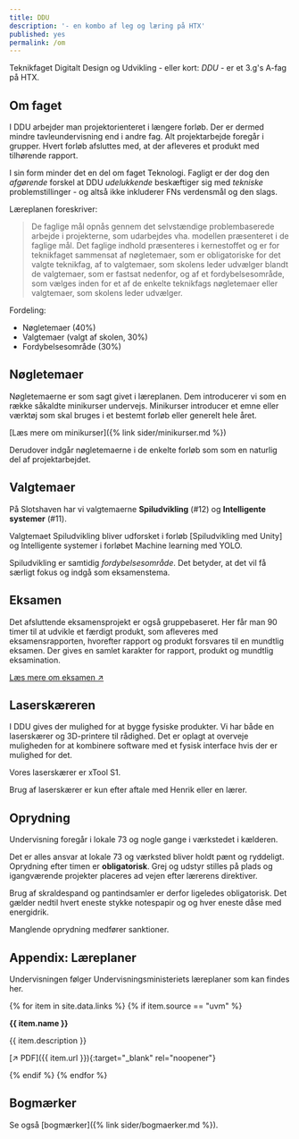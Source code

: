 ```yaml
---
title: DDU
description: '- en kombo af leg og læring på HTX'
published: yes
permalink: /om
---
```

Teknikfaget Digitalt Design og Udvikling - eller kort: _DDU_ - er et 3.g's A-fag på HTX.

## Om faget
I DDU arbejder man projektorienteret i længere forløb. Der er dermed mindre tavleundervisning end i andre fag. Alt projektarbejde foregår i grupper. Hvert forløb afsluttes med, at der afleveres et produkt med tilhørende rapport. 

I sin form minder det en del om faget Teknologi. Fagligt er der dog den _afgørende_ forskel at DDU _udelukkende_ beskæftiger sig med _tekniske_ problemstillinger - og altså ikke inkluderer FNs verdensmål og den slags. 

Læreplanen foreskriver:

> De faglige mål opnås gennem det selvstændige problembaserede arbejde i projekterne, som udarbejdes vha. modellen
> præsenteret i de faglige mål. Det faglige indhold præsenteres i kernestoffet og er for teknikfaget sammensat af nøgletemaer,
> som er obligatoriske for det valgte teknikfag, af to valgtemaer, som skolens leder udvælger blandt de valgtemaer, som er
> fastsat nedenfor, og af et fordybelsesområde, som vælges inden for et af de enkelte teknikfags nøgletemaer eller valgtemaer,
> som skolens leder udvælger.

Fordeling: 
- Nøgletemaer (40%)
- Valgtemaer (valgt af skolen, 30%)
- Fordybelsesområde (30%)

## Nøgletemaer
Nøgletemaerne er som sagt givet i læreplanen. Dem introducerer vi som en række såkaldte minikurser undervejs. 
Minikurser introducer et emne eller værktøj som skal bruges i et bestemt forløb eller generelt hele året.

[Læs mere om minikurser]({% link sider/minikurser.md %}) 

Derudover indgår nøgletemaerne i de enkelte forløb som som en naturlig del af projektarbejdet.

## Valgtemaer
På Slotshaven har vi valgtemaerne **Spiludvikling** (#12) og **Intelligente systemer** (#11). 

Valgtemaet Spiludvikling bliver udforsket i forløb [Spiludvikling med Unity] og Intelligente systemer i forløbet Machine learning med YOLO.

Spiludvikling er samtidig _fordybelsesområde_. Det betyder, at det vil få særligt fokus og indgå som eksamenstema.

## Eksamen
Det afsluttende eksamensprojekt er også gruppebaseret. Her får man 90 timer til at udvikle et færdigt produkt, som afleveres med eksamensrapporten, hvorefter rapport og produkt forsvares til en mundtlig eksamen. Der gives en samlet karakter for rapport, produkt og mundtlig eksamination. 

[Læs mere om eksamen ↗️](sider/eksamen.md)

## Laserskæreren
I DDU gives der mulighed for at bygge fysiske produkter. Vi har både en laserskærer og 3D-printere til rådighed. Det er oplagt at overveje muligheden for at kombinere software med et fysisk interface hvis der er mulighed for det. 

Vores laserskærer er xTool S1. 

Brug af laserskærer er kun efter aftale med Henrik eller en lærer.

## Oprydning
Undervisning foregår i lokale 73 og nogle gange i værkstedet i kælderen. 

Det er alles ansvar at lokale 73 og værksted bliver holdt pænt og ryddeligt. Oprydning efter timen er **obligatorisk**. 
Grej og udstyr stilles på plads og igangværende projekter placeres ad vejen efter lærerens direktiver.

Brug af skraldespand og pantindsamler er derfor ligeledes obligatorisk. Det gælder nedtil hvert eneste stykke notespapir og og hver eneste dåse med energidrik.

Manglende oprydning medfører sanktioner.

## Appendix: Læreplaner
Undervisningen følger Undervisningsministeriets læreplaner som kan findes her.

{% for item in site.data.links %}
{% if item.source == "uvm" %}

**{{ item.name }}** 

{{ item.description }}

[↗️ PDF]({{ item.url }}){:target="_blank" rel="noopener"}

{% endif %}
{% endfor %}

## Bogmærker
Se også [bogmærker]({% link sider/bogmaerker.md %}).
